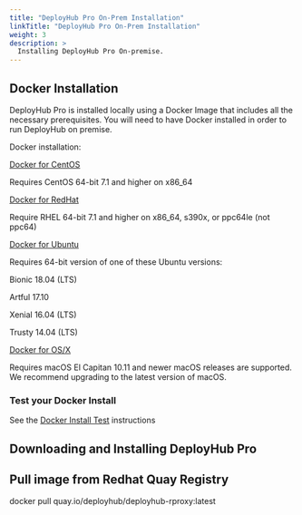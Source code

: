 ```yaml
---
title: "DeployHub Pro On-Prem Installation"
linkTitle: "DeployHub Pro On-Prem Installation"
weight: 3
description: >
  Installing DeployHub Pro On-premise.
---
```


## Docker Installation
DeployHub Pro is installed locally using a Docker Image that includes all the necessary prerequisites. You will need to have Docker installed in order to run DeployHub on premise.

Docker installation: 

[Docker for CentOS](https://docs.docker.com/install/linux/docker-ce/centos/)

Requires CentOS 64-bit 7.1 and higher on x86\_64

[Docker for RedHat](https://docs.docker.com/install/linux/docker-ee/rhel/)

Require RHEL 64-bit 7.1 and higher on x86\_64, s390x, or ppc64le (not ppc64)

[Docker for Ubuntu](https://docs.docker.com/install/linux/docker-ce/ubuntu/)

Requires 64-bit version of one of these Ubuntu versions:

Bionic 18.04 (LTS)

Artful 17.10

Xenial 16.04 (LTS)

Trusty 14.04 (LTS)

[Docker for OS/X](https://docs.docker.com/docker-for-mac/install/)

Requires macOS El Capitan 10.11 and newer macOS releases are supported. We recommend upgrading to the latest version of macOS.

### Test your Docker Install

See the [Docker Install Test](https://docs.docker.com/get-started/#test-docker-version) instructions

## Downloading and Installing DeployHub Pro

## Pull image from Redhat Quay Registry

docker pull quay.io/deployhub/deployhub-rproxy:latest
